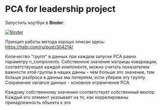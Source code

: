 # PCA for leadership project

Запустить ноутбук в **Binder**:

[![Binder](https://mybinder.org/badge_logo.svg)](https://mybinder.org/v2/gh/kimaril/leadership-pca/master?filepath=https%3A%2F%2Fgithub.com%2Fkimaril%2Fleadership-pca%2Fblob%2Fmaster%2FPCA.draft.ipynb)

Принцип работы метода хорошо описан здесь: https://habr.com/ru/post/304214/

Количество "групп" в данных при каждом запуске PCA равно параметру n_components. Собственное значение матрицы ковариации, соответствующее каждой компоненте, можно считать показателем важности этой группы в наших данны - чем больше это значение, тем больше разброса в данных мы потеряем, если уберем эту группу. Сохранение variance данных - основное ограничение PCA.

Каждому собственному значению соответствует собственный вектор. Каждый его элемент указывает на то, как коррелированы принадлежность объекта к это
